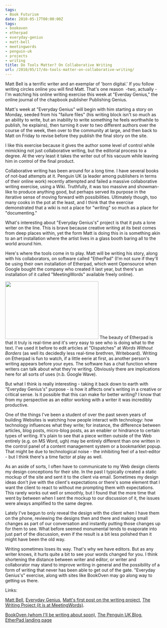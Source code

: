 ```yaml
---
tags:
- Book Futurism
date: 2010-05-17T00:00:00Z
tags:
- bookoven
- etherpad
- everyday-genius
- matt-bell
- meetingwords
- penguin-uk
- projects
- writing
title: Do Tools Matter? On Collaborative Writing
url: /2010/05/17/do-tools-matter-on-collaborative-writing/
---
```


Matt Bell is a terrific writer and an exemplar of 'born digital.' If you follow writing circles online you will find Matt. That's one reason  -two, actually - I'm watching his online writing exercise this week at "Everday Genius," the online journal of the chapbook publisher Publishing Genius.

Matt's week at "Everyday Genius" will begin with him starting a story on Monday, seeded from his "failure files" (his writing block isn't so much as an ability to write, but an inability to write something he feels worthwhile to publish, he explains), then turning it over to two different authors over the course of the week, then over to the community at large, and then back to Matt on Friday to revise before they publish the final story on the site.

I like this exercise because it gives the author some level of control while mimicking not just collaborative writing, but the editorial process to a degree. At the very least it takes the writer out of his vacuum while leaving him in control of the final product.

Collaborative writing has been around for a long time. I have several books of not-bad attempts at it. Penguin UK (a leader among publishers in terms of their online work) recently attempted and failed a massive collaborative writing exercise, using a Wiki. Truthfully, it was too massive and showman-like to produce anything good, but perhaps served its purpose in the iterative sense of moving forward with possibilities. Ultimately though, too many cooks in the pot at the least, and I think that the exercise demonstrated that a wiki is not a place for "writing" so much as a place for "documenting."

What's interesting about "Everyday Genius's" project is that it puts a lone writer on the line. This is brave because creative writing at its best comes from deep places within, yet the form Matt is doing this in is something akin to an art installation where the artist lives in a glass booth baring all to the world around him.

Here's where the tools come in to play. Matt will be writing his story, along with his collaborators, on software called "EtherPad" (I'm not sure if they'll be using their own installation of Etherpad, which went Opensource when Google bought the company who created it last year, but there's an installation of it called "MeetingWords" available freely online).

<img class="alignleft size-full wp-image-122" src="http://ageofsand.com/assets/img/uploads/2010/05/Screen-shot-2010-05-17-at-2.06.36-PM-e1274119647557.png" alt="" width="300" height="186" /> The beauty of Etherpad is that it truly is real-time and it's very easy to see who is doing what to the text. I've used it before to edit articles at "Dispatches" at <em>Words Without Borders</em> (as well its decidedly less real-time brethren, Writeboard). Writing on Etherpad is fun to watch, if a little eerie at first, as another person's writing appears before your eyes. The software has a chat function where writers can talk about what they're writing. Obviously there are implications here for all sorts of uses (n.b. Google Wave).

But what I think is really interesting - taking it back down to earth with "Everyday Genius's" purpose - is how it affects one's writing in a creative or critical sense. Is it possible that this can make for better writing? I know that from my perspective as an editor working with a writer it was incredibly productive.

One of the things I've been a student of over the past seven years of building Websites is watching how people interact with technology: how technology influences what they write; for instance, the difference between articles, blog posts, micro-blog posts, as an enabler or hindrance to certain types of writing. It's plain to see that a piece written outside of the Web entirely (e.g. on MS Word, ugh) may be entirely different than one written in the control panel of a content management system or a bookmarklet popup. That might be due to technological noise - the inhibiting feel of a text-editor - but I think there's a time factor at play as well.

As an aside of sorts, I often have to communicate to my Web design clients my design conceptions for their site. In the past I typically created a static mockup of the site and sent it to the client via email. Sometimes my design ideas don't jive with the client's expectations or there's some element that I want the client to react to without me prompting them with expectations. This rarely works out well or smoothly, but I found that the more time that went by between when I sent the mockup to our discussion of it, the issues were always amplified to the same degree.

Lately I've begun to only reveal the design with the client when I have them on the phone, reviewing the designs then and there and making small changes as part of our conversation and instantly putting those changes up for them to see. What before seemed monumental tends to evaporate into just part of the discussion, even if the result is a bit less polished than it might have been the old way.

Writing sometimes loses its way. That's why we have editors. But as any writer knows, it hurts quite a bit to see your words changed for you. I think shortening the distance between writer and editor, or writer and collaborator may stand to improve writing in general and the possibility of a form of writing that never has been able to get out of the gate. "Everyday Genius's" exercise, along with sites like BookOven may go along way to getting us there.

Links:

<a href="http://www.mdbell.com/">Matt Bell</a>, <a href="http://www.everyday-genius.com/2010/05/matt-bell-week-introduction.html">Everyday Genius</a>, <a href="http://www.everyday-genius.com/2010/05/matt-bell-week-introduction.html">Matt's first post on the writing project</a>, <a href="http://meetingwords.com/pVwvL47P29">The Writing Project (it is at MeetingWords)</a>.

<a href="http://bookoven.com/">BookOven (whom I'll be writing about soon)</a>, <a href="http://thepenguinblog.typepad.com/">The Penguin UK Blog</a>, <a href="http://etherpad.com/">EtherPad landing page</a>
